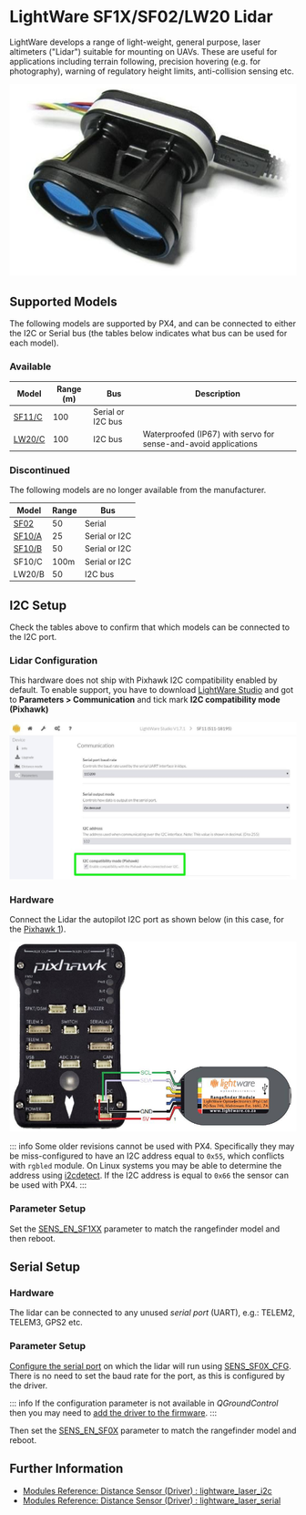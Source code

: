 # LightWare SF1X/SF02/LW20 Lidar

LightWare develops a range of light-weight, general purpose, laser altimeters ("Lidar") suitable for mounting on UAVs.
These are useful for applications including terrain following, precision hovering (e.g. for photography), warning of regulatory height limits, anti-collision sensing etc.

![LightWare SF11/C Lidar](../../assets/hardware/sensors/lidar_lightware/sf11c_120_m.jpg)

## Supported Models

The following models are supported by PX4, and can be connected to either the I2C or Serial bus (the tables below indicates what bus can be used for each model).

### Available

| Model                                                      | Range (m) | Bus               | Description                                                     |
| ---------------------------------------------------------- | --------- | ----------------- | --------------------------------------------------------------- |
| [SF11/C](https://lightwarelidar.com/products/sf11-c-100-m) | 100       | Serial or I2C bus |
| [LW20/C](https://lightware.co.za/products/lw20-c-100-m)    | 100       | I2C bus           | Waterproofed (IP67) with servo for sense-and-avoid applications |

### Discontinued

The following models are no longer available from the manufacturer.

| Model                                                                                              | Range | Bus           |
| -------------------------------------------------------------------------------------------------- | ----- | ------------- |
| [SF02](http://documents.lightware.co.za/SF02%20-%20Laser%20Rangefinder%20Manual%20-%20Rev%208.pdf) | 50    | Serial        |
| [SF10/A](http://documents.lightware.co.za/SF10%20-%20Laser%20Altimeter%20Manual%20-%20Rev%206.pdf) | 25    | Serial or I2C |
| [SF10/B](http://documents.lightware.co.za/SF10%20-%20Laser%20Altimeter%20Manual%20-%20Rev%206.pdf) | 50    | Serial or I2C |
| SF10/C                                                                                             | 100m  | Serial or I2C |
| LW20/B                                                                                             | 50    | I2C bus       | Waterproofed (IP67) with servo for sense-and-avoid applications |

## I2C Setup

Check the tables above to confirm that which models can be connected to the I2C port.

### Lidar Configuration

This hardware does not ship with Pixhawk I2C compatibility enabled by default.
To enable support, you have to download [LightWare Studio](https://lightwarelidar.com/pages/lightware-studio) and got to **Parameters > Communication** and tick mark **I2C compatibility mode (Pixhawk)**

![LightWare SF11/C Lidar-I2C Config](../../assets/hardware/sensors/lidar_lightware/lightware_studio_i2c_config.jpg)

<a id="i2c_hardware_setup"></a>

### Hardware

Connect the Lidar the autopilot I2C port as shown below (in this case, for the [Pixhawk 1](../flight_controller/mro_pixhawk.md)).

![SF1XX LIDAR to I2C connection](../../assets/hardware/sensors/lidar_lightware/sf1xx_i2c.jpg)

::: info
Some older revisions cannot be used with PX4.
Specifically they may be miss-configured to have an I2C address equal to `0x55`, which conflicts with `rgbled` module.
On Linux systems you may be able to determine the address using [i2cdetect](https://linux.die.net/man/8/i2cdetect).
If the I2C address is equal to `0x66` the sensor can be used with PX4.
:::

<a id="i2c_parameter_setup"></a>

### Parameter Setup

Set the [SENS_EN_SF1XX](../advanced_config/parameter_reference.md#SENS_EN_SF1XX) parameter to match the rangefinder model and then reboot.

## Serial Setup

<a id="serial_hardware_setup"></a>

### Hardware

The lidar can be connected to any unused _serial port_ (UART), e.g.: TELEM2, TELEM3, GPS2 etc.

<!-- Would be good to show serial setup! -->

<a id="serial_parameter_setup"></a>

### Parameter Setup

[Configure the serial port](../peripherals/serial_configuration.md) on which the lidar will run using [SENS_SF0X_CFG](../advanced_config/parameter_reference.md#SENS_SF0X_CFG).
There is no need to set the baud rate for the port, as this is configured by the driver.

::: info
If the configuration parameter is not available in _QGroundControl_ then you may need to [add the driver to the firmware](../peripherals/serial_configuration.md#parameter_not_in_firmware).
:::

Then set the [SENS_EN_SF0X](../advanced_config/parameter_reference.md#SENS_EN_SF0X) parameter to match the rangefinder model and reboot.

## Further Information

- [Modules Reference: Distance Sensor (Driver) : lightware_laser_i2c](../modules/modules_driver_distance_sensor.md#lightware-laser-i2c)
- [Modules Reference: Distance Sensor (Driver) : lightware_laser_serial](../modules/modules_driver_distance_sensor.md#lightware-laser-serial)
